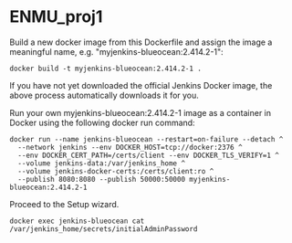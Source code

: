 # ENMU_proj1


Build a new docker image from this Dockerfile and assign the image a meaningful name, e.g. "myjenkins-blueocean:2.414.2-1":

`docker build -t myjenkins-blueocean:2.414.2-1 .`

If you have not yet downloaded the official Jenkins Docker image, the above process automatically downloads it for you.

Run your own myjenkins-blueocean:2.414.2-1 image as a container in Docker using the following docker run command:

```
docker run --name jenkins-blueocean --restart=on-failure --detach ^
  --network jenkins --env DOCKER_HOST=tcp://docker:2376 ^
  --env DOCKER_CERT_PATH=/certs/client --env DOCKER_TLS_VERIFY=1 ^
  --volume jenkins-data:/var/jenkins_home ^
  --volume jenkins-docker-certs:/certs/client:ro ^
  --publish 8080:8080 --publish 50000:50000 myjenkins-blueocean:2.414.2-1
```

Proceed to the Setup wizard.

`docker exec jenkins-blueocean cat /var/jenkins_home/secrets/initialAdminPassword`


